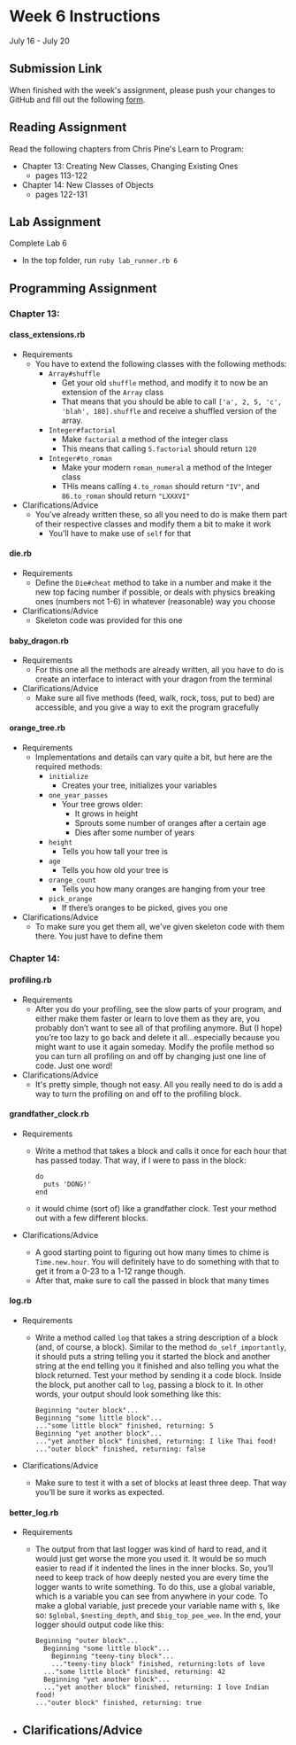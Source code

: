 # Week 6 Instructions

July 16 - July 20

## Submission Link

When finished with the week's assignment, please push your changes to GitHub and fill out the following <a href="https://goo.gl/forms/WEg81mGwjkUbJEzP2">form</a>.

## Reading Assignment

Read the following chapters from Chris Pine's Learn to Program:

- Chapter 13: Creating New Classes,Changing Existing Ones
  - pages 113-122
- Chapter 14: New Classes of Objects
  - pages 122-131

## Lab Assignment

Complete Lab 6

- In the top folder, run `ruby lab_runner.rb 6`

## Programming Assignment

### Chapter 13:

#### class_extensions.rb

- Requirements
  - You have to extend the following classes with the following methods:
    - `Array#shuffle`
      - Get your old `shuffle` method, and modify it to now be an extension of the `Array` class
      - That means that you should be able to call `['a', 2, 5, 'c', 'blah', 180].shuffle` and receive a shuffled version of the array.
    - `Integer#factorial`
      - Make `factorial` a method of the integer class
      - This means that calling `5.factorial` should return `120`
    - `Integer#to_roman`
      - Make your modern `roman_numeral` a method of the Integer class
      - THis means calling `4.to_roman` should return `"IV"`, and `86.to_roman` should return `"LXXXVI"`
- Clarifications/Advice
  - You've already written these, so all you need to do is make them part of their respective classes and modify them a bit to make it work
    - You'll have to make use of `self` for that

#### die.rb

- Requirements
  - Define the `Die#cheat` method to take in a number and make it the new top facing number if possible, or deals with physics breaking ones (numbers not 1-6) in whatever (reasonable) way you choose
- Clarifications/Advice
  - Skeleton code was provided for this one

#### baby_dragon.rb

- Requirements
  - For this one all the methods are already written, all you have to do is create an interface to interact with your dragon from the terminal
- Clarifications/Advice
  - Make sure all five methods (feed, walk, rock, toss, put to bed) are accessible, and you give a way to exit the program gracefully

#### orange_tree.rb

- Requirements
  - Implementations and details can vary quite a bit, but here are the required methods:
    - `initialize`
      - Creates your tree, initializes your variables
    - `one_year_passes`
      - Your tree grows older:
        - It grows in height
        - Sprouts some number of oranges after a certain age
        - Dies after some number of years
    - `height`
      - Tells you how tall your tree is
    - `age`
      - Tells you how old your tree is
    - `orange_count`
      - Tells you how many oranges are hanging from your tree
    - `pick_orange`
      - If there’s oranges to be picked, gives you one
- Clarifications/Advice
  - To make sure you get them all, we've given skeleton code with them there. You just have to define them

### Chapter 14:

#### profiling.rb

- Requirements
  - After you do your profiling, see the slow parts of your program, and either make them faster or learn to love them as they are, you probably don’t want to see all of that profiling anymore. But (I hope) you’re too lazy to go back and delete it all…especially because you might want to use it again someday. Modify the profile method so you can turn all profiling on and off by changing just one line of code. Just one word!
- Clarifications/Advice
  - It's pretty simple, though not easy. All you really need to do is add a way to turn the profiling on and off to the profiling block.

#### grandfather_clock.rb

- Requirements
  - Write a method that takes a block and calls it once for
each hour that has passed today. That way, if I were to pass in the block:

    ~~~
    do
      puts 'DONG!'
    end
    ~~~

  - it would chime (sort of) like a grandfather clock. Test your method out
with a few different blocks.

- Clarifications/Advice
  - A good starting point to figuring out how many times to chime is `Time.new.hour`. You will definitely have to do something with that to get it from a 0-23 to a 1-12 range though.
  - After that, make sure to call the passed in block that many times

#### log.rb

- Requirements
  - Write a method called `log` that takes a string description of a block (and, of course, a block). Similar to the method `do_self_importantly`, it should puts a string telling you it started the block and another string at the end telling you it finished and also telling you what the block returned. Test your method by sending it a code block. Inside the block, put another call to `log`, passing a block to it. In other words, your output should look something like this:

    ~~~
    Beginning "outer block"...
    Beginning "some little block"...
    ..."some little block" finished, returning: 5
    Beginning "yet another block"...
    ..."yet another block" finished, returning: I like Thai food!
    ..."outer block" finished, returning: false
    ~~~

- Clarifications/Advice
  - Make sure to test it with a set of blocks at least three deep. That way you’ll be sure it works as expected.


#### better_log.rb

- Requirements
  - The output from that last logger was kind of hard to read, and it would just get worse the more you used it. It would be so much easier to read if it indented the lines in the inner blocks. So, you’ll need to keep track of how deeply nested you are every time the logger wants to write something. To do this, use a global variable, which is a variable you can see from anywhere in your code. To make a global variable, just precede your variable name with `$`, like so: `$global`, `$nesting_depth`, and `$big_top_pee_wee`. In the end, your logger should output code like this:

    ~~~
    Beginning "outer block"...
      Beginning "some little block"...
        Beginning "teeny-tiny block"...
        ..."teeny-tiny block" finished, returning:lots of love
      ..."some little block" finished, returning: 42
      Beginning "yet another block"...
      ..."yet another block" finished, returning: I love Indian food!
    ..."outer block" finished, returning: true
    ~~~

- Clarifications/Advice
  -
